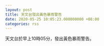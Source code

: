 ```yaml
---
layout: post
title: 天文台發出黃色暴雨警告
date: 2020-05-25 10:05:23.000000000 +08:00
categories: rss
---
```


天文台於早上10時05分，發出黃色暴雨警告。
